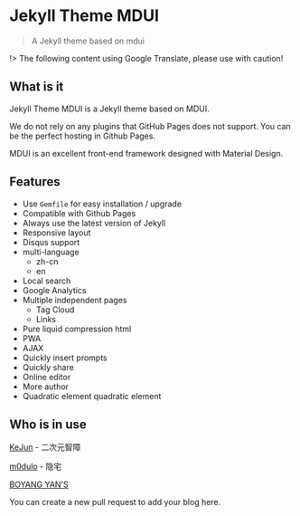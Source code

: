 # Jekyll Theme MDUI

> A Jekyll theme based on mdui

!> The following content using Google Translate, please use with caution!

## What is it

Jekyll Theme MDUI is a Jekyll theme based on MDUI.

We do not rely on any plugins that GitHub Pages does not support. You can be the perfect hosting in Github Pages.

MDUI is an excellent front-end framework designed with Material Design.

## Features

* Use `Gemfile` for easy installation / upgrade
* Compatible with Github Pages
* Always use the latest version of Jekyll
* Responsive layout
* Disqus support
* multi-language
    * zh-cn
    * en
* Local search
* Google Analytics
* Multiple independent pages
    * Tag Cloud
    * Links
* Pure liquid compression html
* PWA
* AJAX
* Quickly insert prompts
* Quickly share
* Online editor
* More author
* Quadratic element quadratic element

## Who is in use

[KeJun](https://blog.kejun.space/) - 二次元智障

[m0dulo](https://blog.m0dulo.xyz/) - 隐宅

[BOYANG YAN'S](http://yanboyang.com/)

You can create a new pull request to add your blog here.